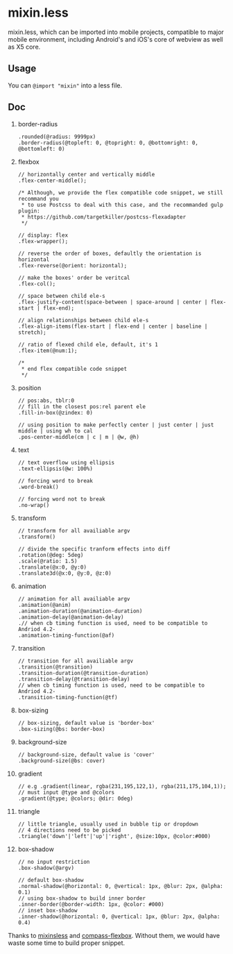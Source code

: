 # mixin.less
mixin.less, which can be imported into mobile projects, compatible to major mobile environment, including Android's and iOS's core of webview as well as X5 core.



## Usage

You can ```@import "mixin"``` into a less file.



## Doc

1. border-radius

   ``` less
   .rounded(@radius: 9999px)
   .border-radius(@topleft: 0, @topright: 0, @bottomright: 0, @bottomleft: 0)
   ```

2. flexbox 

   ``` less
   // horizontally center and vertically middle
   .flex-center-middle();

   /* Although, we provide the flex compatible code snippet, we still recommand you 
    * to use Postcss to deal with this case, and the recommanded gulp plugin:
    * https://github.com/targetkiller/postcss-flexadapter
    */

   // display: flex
   .flex-wrapper();

   // reverse the order of boxes, defaultly the orientation is horizontal
   .flex-reverse(@orient: horizontal);

   // make the boxes' order be veritcal
   .flex-col();

   // space between child ele-s
   .flex-justify-content(space-between | space-around | center | flex-start | flex-end);

   // align relationships between child ele-s
   .flex-align-items(flex-start | flex-end | center | baseline | stretch);

   // ratio of flexed child ele, default, it's 1
   .flex-item(@num:1);

   /*
    * end flex compatible code snippet
    */
   ```

3. position
   ```less
   // pos:abs, tblr:0
   // fill in the closest pos:rel parent ele
   .fill-in-box(@zindex: 0)

   // using position to make perfectly center | just center | just middle | using wh to cal
   .pos-center-middle(cm | c | m | @w, @h)
   ```

4. text
   ```less
   // text overflow using ellipsis
   .text-ellipsis(@w: 100%)

   // forcing word to break
   .word-break()

   // forcing word not to break
   .no-wrap()
   ```

5. transform
   ```less
   // transform for all availiable argv
   .transform()

   // divide the specific tranform effects into diff 
   .rotation(@deg: 5deg)
   .scale(@ratio: 1.5)
   .translate(@x:0, @y:0)
   .translate3d(@x:0, @y:0, @z:0)
   ```

6. animation
   ```less
   // animation for all availiable argv
   .animation(@anim)
   .animation-duration(@animation-duration)
   .animation-delay(@animation-delay)
   .// when cb timing function is used, need to be compatible to Andriod 4.2-
   .animation-timing-function(@af)
   ```

7. transition
   ```less
   // transition for all availiable argv
   .transition(@transition)
   .transition-duration(@transition-duration)
   .transition-delay(@transition-delay)
   // when cb timing function is used, need to be compatible to Andriod 4.2-
   .transition-timing-function(@tf)
   ```

8. box-sizing
   ```less
   // box-sizing, default value is 'border-box' 
   .box-sizing(@bs: border-box)
   ```

9. background-size
   ```less
   // background-size, default value is 'cover'
   .background-size(@bs: cover)
   ```

10. gradient
    ```less
    // e.g .gradient(linear, rgba(231,195,122,1), rgba(211,175,104,1));
    // must input @type and @colors 
    .gradient(@type; @colors; @dir: 0deg)
    ```

11. triangle
    ```less
    // little triangle, usually used in bubble tip or dropdown
    // 4 directions need to be picked
    .triangle('down'|'left'|'up'|'right', @size:10px, @color:#000)
    ```

12. box-shadow
    ```less
    // no input restriction
    .box-shadow(@argv)

    // default box-shadow
    .normal-shadow(@horizontal: 0, @vertical: 1px, @blur: 2px, @alpha: 0.1)
    // using box-shadow to build inner border
    .inner-border(@border-width: 1px, @color: #000)
    // inset box-shadow
    .inner-shadow(@horizontal: 0, @vertical: 1px, @blur: 2px, @alpha: 0.4)
    ```


Thanks to [mixinsless](http://mixinsless.com/ ) and [compass-flexbox](https://github.com/stevenbenisek/compass-flexbox). Without them, we would have waste some time to build proper snippet.